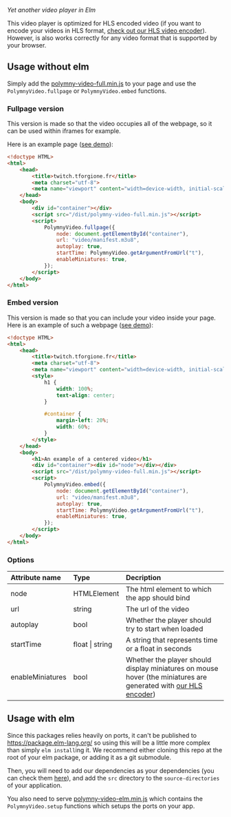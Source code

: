 *Yet another video player in Elm*

This video player is optimized for HLS encoded video (if you want to encode
your videos in HLS format, [check out our HLS video
encoder](https://github.com/polymny/hls)). However, is also works correctly for
any video format that is supported by your browser.

## Usage without elm

Simply add the
[polymny-video-full.min.js](https://github.com/polymny/elm-video/tree/master/dist/polymny-video-elm.min.js)
to your page and use the `PolymnyVideo.fullpage` or `PolymnyVideo.embed`
functions.

### Fullpage version

This version is made so that the video occupies all of the webpage, so it can
be used within iframes for example.

Here is an example page ([see demo](https://polymny.github.io/elm-video/full-page.html)):

```html
<!doctype HTML>
<html>
    <head>
        <title>twitch.tforgione.fr</title>
        <meta charset="utf-8">
        <meta name="viewport" content="width=device-width, initial-scale=1">
    </head>
    <body>
        <div id="container"></div>
        <script src="/dist/polymny-video-full.min.js"></script>
        <script>
            PolymnyVideo.fullpage({
                node: document.getElementById("container"),
                url: "video/manifest.m3u8",
                autoplay: true,
                startTime: PolymnyVideo.getArgumentFromUrl("t"),
                enableMiniatures: true,
            });
        </script>
    </body>
</html>
```

### Embed version

This version is made so that you can include your video inside your page.
Here is an example of such a webpage ([see
demo](https://polymny.github.io/elm-video/embed.html)):

```html
<!doctype HTML>
<html>
    <head>
        <title>twitch.tforgione.fr</title>
        <meta charset="utf-8">
        <meta name="viewport" content="width=device-width, initial-scale=1">
        <style>
            h1 {
                width: 100%;
                text-align: center;
            }

            #container {
                margin-left: 20%;
                width: 60%;
            }
        </style>
    </head>
    <body>
        <h1>An example of a centered video</h1>
        <div id="container"><div id="node"></div></div>
        <script src="/dist/polymny-video-full.min.js"></script>
        <script>
            PolymnyVideo.embed({
                node: document.getElementById("container"),
                url: "video/manifest.m3u8",
                autoplay: true,
                startTime: PolymnyVideo.getArgumentFromUrl("t"),
                enableMiniatures: true,
            });
        </script>
    </body>
</html>
```

### Options

|Attribute name|Type|Decription|
|:--|:--|:--|
|node|HTMLElement|The html element to which the app should bind|
|url|string|The url of the video|
|autoplay|bool|Whether the player should try to start when loaded|
|startTime|float \| string| A string that represents time or a float in seconds|
|enableMiniatures|bool|Whether the player should display miniatures on mouse hover (the miniatures are generated with [our HLS encoder](https://github.com/polymny/hls))|

## Usage with elm

Since this packages relies heavily on ports, it can't be published to
https://package.elm-lang.org/ so using this will be a little more complex than
simply `elm install`ing it. We recommend either cloning this repo at the root
of your elm package, or adding it as a git submodule.

Then, you will need to add our dependencies as your dependencies (you can check
them [here](https://github.com/polymny/elm-video/blob/master/elm.json)), and
add the `src` directory to the `source-directories` of your application.

You also need to serve
[polymny-video-elm.min.js](https://github.com/polymny/elm-video/tree/master/dist/polymny-video-elm.min.js)
which contains the `PolymnyVideo.setup` functions which setups the ports on
your app.
